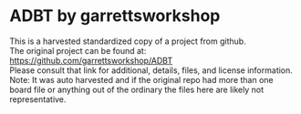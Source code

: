
# ADBT by garrettsworkshop  
This is a harvested standardized copy of a project from github.  
The original project can be found at:  
https://github.com/garrettsworkshop/ADBT  
Please consult that link for additional, details, files, and license information.  
Note: It was auto harvested and if the original repo had more than one board file or anything out of the ordinary the files here are likely not representative.  
    